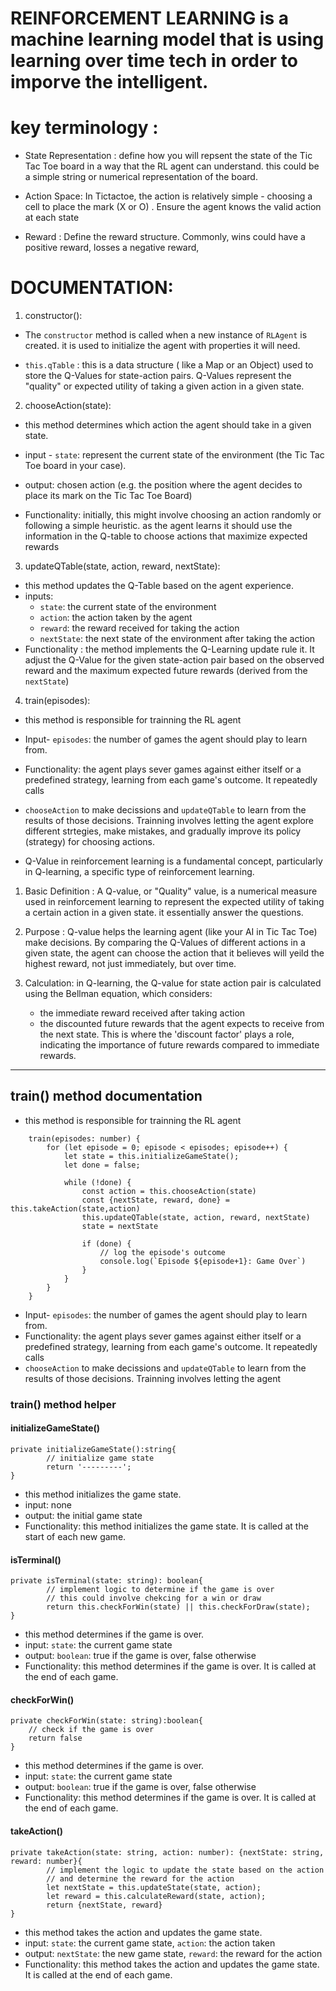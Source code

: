 # REINFORCEMENT LEARNING is a machine learning model that is using learning over time tech in order to imporve the intelligent. 

# key terminology :

- State Representation : define how you will repsent the state of the Tic Tac Toe board in a way that the RL agent 
can understand. this could be a simple string or numerical representation of the board.

- Action Space: In Tictactoe, the action is relatively simple - choosing a cell to place the mark (X or O)
. Ensure the agent knows the valid action at each state 

- Reward : Define the reward structure. Commonly, wins could have a positive reward, losses a negative reward,


# DOCUMENTATION: 

1. constructor(): 

- The `constructor` method is called when a new instance of `RLAgent` is created. it is used
to initialize the agent with properties it will need.

- `this.qTable` : this is a data structure ( like a Map or an Object) used to store the 
Q-Values for state-action pairs. Q-Values represent the "quality" or expected utility of taking
a given action in a given state.

2. chooseAction(state): 

- this method determines which action the agent should take in a given state.

- input - `state`: represent the current state of the environment (the Tic Tac Toe board in your case).

- output: chosen action (e.g. the position where the agent decides to place its mark on the Tic Tac Toe Board)

- Functionality: initially, this might involve choosing an action randomly or following a simple heuristic. as the 
agent learns it should use the information in the Q-table to choose actions that maximize expected rewards

3. updateQTable(state, action, reward, nextState): 

- this method updates the Q-Table based on the agent experience.
- inputs: 
    * `state`: the current state of the environment
    * `action`: the action taken by the agent
    * `reward`: the reward received for taking the action
    * `nextState`: the next state of the environment after taking the action
- Functionality : the method implements the Q-Learning update rule it. It adjust the Q-Value for the given
state-action pair based on the observed reward and the maximum expected future rewards (derived from the `nextState`)

4. train(episodes):

- this method is responsible for trainning the RL agent

- Input- `episodes`: the number of games the agent should play to learn from. 

- Functionality: the agent plays sever games against either itself or a predefined strategy, learning from each game's outcome. It repeatedly calls

- `chooseAction` to make decissions and `updateQTable` to learn from the results of those decisions. Trainning involves letting the agent explore different strtegies, make mistakes, and gradually improve its policy (strategy) for choosing actions.


- Q-Value in reinforcement learning is a fundamental concept, particularly in Q-learning, a specific type of reinforcement learning. 

1. Basic Definition : A Q-value, or "Quality" value, is a numerical measure used in reinforcement learning to represent the expected utility of taking a certain action in a given state. it essentially answer the questions.

2. Purpose : Q-value helps the learning agent (like your AI in Tic Tac Toe) make decisions. By comparing the Q-Values of different actions in a given state, the agent can choose the action that it believes will yeild the highest reward, not just immediately, but over time. 

3. Calculation: in Q-learning, the Q-value for state action pair is calculated using the Bellman equation, which considers: 
    * the immediate reward received after taking action
    * the discounted future rewards that the agent expects to receive from the next state. This is where the 'discount factor' plays a role, indicating the importance of future rewards compared to immediate rewards. 



----------------------------------------------------------------------------------------------------------------------------------------------------------


## train() method documentation

- this method is responsible for trainning the RL agent

```
    train(episodes: number) {
		for (let episode = 0; episode < episodes; episode++) {
			let state = this.initializeGameState();
			let done = false;

			while (!done) {
				const action = this.chooseAction(state)
				const {nextState, reward, done} = this.takeAction(state,action)
				this.updateQTable(state, action, reward, nextState)
				state = nextState

				if (done) {
					// log the episode's outcome
					console.log(`Episode ${episode+1}: Game Over`)
				}
			}
		}
	}

```

- Input- `episodes`: the number of games the agent should play to learn from.
- Functionality: the agent plays sever games against either itself or a predefined strategy, learning from each game's outcome. It repeatedly calls
- `chooseAction` to make decissions and `updateQTable` to learn from the results of those decisions. Trainning involves letting the agent

### train() method helper

#### initializeGameState()

```
private initializeGameState():string{
        // initialize game state
        return '---------'; 
}
```

- this method initializes the game state.
- input: none
- output: the initial game state
- Functionality: this method initializes the game state. It is called at the start of each new game.


#### isTerminal() 

```
private isTerminal(state: string): boolean{
        // implement logic to determine if the game is over
        // this could involve chekcing for a win or draw
        return this.checkForWin(state) || this.checkForDraw(state);
}

```

- this method determines if the game is over.
- input: `state`: the current game state
- output: `boolean`: true if the game is over, false otherwise
- Functionality: this method determines if the game is over. It is called at the end of each game.


#### checkForWin()

```
private checkForWin(state: string):boolean{
    // check if the game is over
    return false
}
```

- this method determines if the game is over.
- input: `state`: the current game state
- output: `boolean`: true if the game is over, false otherwise
- Functionality: this method determines if the game is over. It is called at the end of each game.

#### takeAction()

```
private takeAction(state: string, action: number): {nextState: string, reward: number}{
        // implement the logic to update the state based on the action
        // and determine the reward for the action
        let nextState = this.updateState(state, action);
        let reward = this.calculateReward(state, action);
        return {nextState, reward}
}
```

- this method takes the action and updates the game state.
- input: `state`: the current game state, `action`: the action taken
- output: `nextState`: the new game state, `reward`: the reward for the action
- Functionality: this method takes the action and updates the game state. It is called at the end of each game.